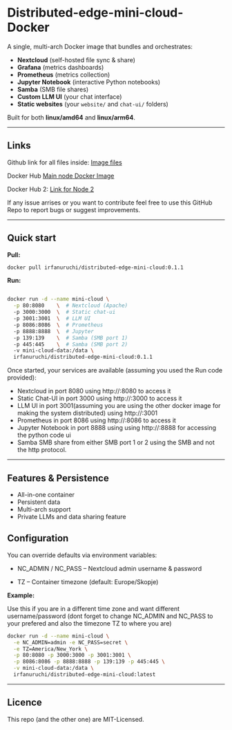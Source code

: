 # Distributed-edge-mini-cloud-Docker

A single, multi-arch Docker image that bundles and orchestrates:

- **Nextcloud** (self-hosted file sync & share)  
- **Grafana** (metrics dashboards)  
- **Prometheus** (metrics collection)  
- **Jupyter Notebook** (interactive Python notebooks)  
- **Samba** (SMB file shares)  
- **Custom LLM UI** (your chat interface)  
- **Static websites** (your `website/` and `chat-ui/` folders)

Built for both **linux/amd64** and **linux/arm64**.

---

## Links

Github link for all files inside:
[Image files](https://github.com/IrfanUruchi/Edge-Distributed-Mini-Cloud-System)

Docker Hub [Main node Docker Image](https://hub.docker.com/r/irfanuruchi/distributed-edge-mini-cloud)

Docker Hub 2: [Link for Node 2](https://hub.docker.com/r/irfanuruchi/llm-proxy)


If any issue arrises or you want to contribute feel free to use this GitHub Repo to report bugs or suggest improvements.

---
## Quick start

**Pull:**

```bash
docker pull irfanuruchi/distributed-edge-mini-cloud:0.1.1
```

**Run:**

```bash

docker run -d --name mini-cloud \
  -p 80:8080    \  # Nextcloud (Apache)  
  -p 3000:3000  \  # Static chat-ui  
  -p 3001:3001  \  # LLM UI 
  -p 8086:8086  \  # Prometheus  
  -p 8888:8888  \  # Jupyter  
  -p 139:139    \  # Samba (SMB port 1)  
  -p 445:445    \  # Samba (SMB port 2)  
  -v mini-cloud-data:/data \
  irfanuruchi/distributed-edge-mini-cloud:0.1.1
```

Once started, your services are available (assuming you used the Run code provided):

- Nextcloud in port 8080 using http://<host>:8080 to access it
- Static Chat-UI in port 3000 using http://<host>:3000 to access it
- LLM UI in port 3001(assuming you are using the other docker image for making the system distributed) using http://<host>:3001
- Prometheus in port 8086 using http://<host>:8086 to access it
- Jupyter Notebook in port 8888 using using http://<host>:8888 for accessing the python code ui
- Samba SMB share from either SMB port 1 or 2 using the SMB and not the http protocol.

---

## Features & Persistence

- All-in-one container
- Persistent data
- Multi-arch support
- Private LLMs and data sharing feature

## Configuration

You can override defaults via environment variables:

- NC_ADMIN / NC_PASS – Nextcloud admin username & password

- TZ – Container timezone (default: Europe/Skopje)

**Example:**

Use this if you are in a different time zone and want different username/password (dont forget to change NC_ADMIN and NC_PASS to your prefered and also the timezone TZ to where you are)

```bash
docker run -d --name mini-cloud \
  -e NC_ADMIN=admin -e NC_PASS=secret \
  -e TZ=America/New_York \
  -p 80:8080 -p 3000:3000 -p 3001:3001 \
  -p 8086:8086 -p 8888:8888 -p 139:139 -p 445:445 \
  -v mini-cloud-data:/data \
  irfanuruchi/distributed-edge-mini-cloud:latest
```
---

## Licence

This repo (and the other one) are MIT-Licensed.

